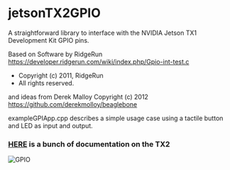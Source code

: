 # jetsonTX2GPIO
A straightforward library to interface with the NVIDIA Jetson TX1 Development Kit GPIO  pins.

Based on Software by RidgeRun
https://developer.ridgerun.com/wiki/index.php/Gpio-int-test.c
 * Copyright (c) 2011, RidgeRun
 * All rights reserved.

and ideas from Derek Malloy Copyright (c) 2012
https://github.com/derekmolloy/beaglebone

exampleGPIApp.cpp describes a simple usage case using a tactile button and LED as input and output.

### [HERE](https://developer.nvidia.com/embedded/downloads) is a bunch of documentation on the TX2

![GPIO](http://ww2.audstanley.com:8081/cpp/Mars/TX2.PNG)
